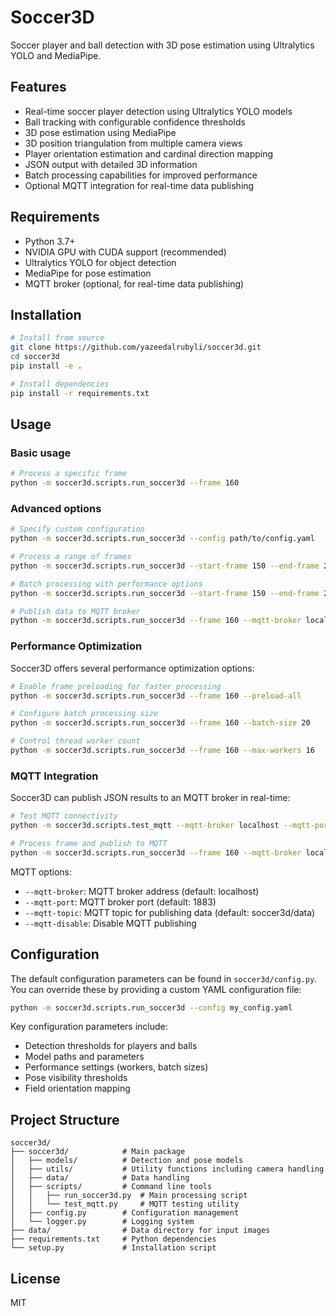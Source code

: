 # Soccer3D

Soccer player and ball detection with 3D pose estimation using Ultralytics YOLO and MediaPipe.

## Features

- Real-time soccer player detection using Ultralytics YOLO models
- Ball tracking with configurable confidence thresholds
- 3D pose estimation using MediaPipe
- 3D position triangulation from multiple camera views
- Player orientation estimation and cardinal direction mapping
- JSON output with detailed 3D information
- Batch processing capabilities for improved performance
- Optional MQTT integration for real-time data publishing

## Requirements

- Python 3.7+
- NVIDIA GPU with CUDA support (recommended)
- Ultralytics YOLO for object detection
- MediaPipe for pose estimation
- MQTT broker (optional, for real-time data publishing)

## Installation

```bash
# Install from source
git clone https://github.com/yazeedalrubyli/soccer3d.git
cd soccer3d
pip install -e .

# Install dependencies
pip install -r requirements.txt
```

## Usage

### Basic usage

```bash
# Process a specific frame
python -m soccer3d.scripts.run_soccer3d --frame 160
```

### Advanced options

```bash
# Specify custom configuration
python -m soccer3d.scripts.run_soccer3d --config path/to/config.yaml

# Process a range of frames
python -m soccer3d.scripts.run_soccer3d --start-frame 150 --end-frame 200

# Batch processing with performance options
python -m soccer3d.scripts.run_soccer3d --start-frame 150 --end-frame 200 --batch-size 20 --max-workers 8 --preload-all

# Publish data to MQTT broker
python -m soccer3d.scripts.run_soccer3d --frame 160 --mqtt-broker localhost --mqtt-port 1883 --mqtt-topic soccer3d/data
```

### Performance Optimization

Soccer3D offers several performance optimization options:

```bash
# Enable frame preloading for faster processing
python -m soccer3d.scripts.run_soccer3d --frame 160 --preload-all

# Configure batch processing size
python -m soccer3d.scripts.run_soccer3d --frame 160 --batch-size 20

# Control thread worker count
python -m soccer3d.scripts.run_soccer3d --frame 160 --max-workers 16
```

### MQTT Integration

Soccer3D can publish JSON results to an MQTT broker in real-time:

```bash
# Test MQTT connectivity
python -m soccer3d.scripts.test_mqtt --mqtt-broker localhost --mqtt-port 1883

# Process frame and publish to MQTT
python -m soccer3d.scripts.run_soccer3d --frame 160 --mqtt-broker localhost
```

MQTT options:
- `--mqtt-broker`: MQTT broker address (default: localhost)
- `--mqtt-port`: MQTT broker port (default: 1883)
- `--mqtt-topic`: MQTT topic for publishing data (default: soccer3d/data)
- `--mqtt-disable`: Disable MQTT publishing

## Configuration

The default configuration parameters can be found in `soccer3d/config.py`. You can override these by providing a custom YAML configuration file:

```bash
python -m soccer3d.scripts.run_soccer3d --config my_config.yaml
```

Key configuration parameters include:
- Detection thresholds for players and balls
- Model paths and parameters
- Performance settings (workers, batch sizes)
- Pose visibility thresholds
- Field orientation mapping

## Project Structure

```
soccer3d/
├── soccer3d/            # Main package
│   ├── models/          # Detection and pose models
│   ├── utils/           # Utility functions including camera handling
│   ├── data/            # Data handling
│   ├── scripts/         # Command line tools
│   │   ├── run_soccer3d.py  # Main processing script
│   │   └── test_mqtt.py     # MQTT testing utility
│   ├── config.py        # Configuration management
│   └── logger.py        # Logging system
├── data/                # Data directory for input images
├── requirements.txt     # Python dependencies
└── setup.py             # Installation script
```

## License

MIT
